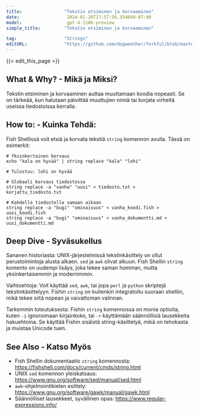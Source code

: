 ```yaml
---
title:                "Tekstin etsiminen ja korvaaminen"
date:                  2024-01-20T17:57:56.354089-07:00
model:                 gpt-4-1106-preview
simple_title:         "Tekstin etsiminen ja korvaaminen"

tag:                  "Strings"
editURL:              "https://github.com/dogweather/forkful/blob/master/content/fi/fish-shell/searching-and-replacing-text.md"
---
```


{{< edit_this_page >}}

## What & Why? - Mikä ja Miksi?
Tekstin etsiminen ja korvaaminen auttaa muuttamaan koodia nopeasti. Se on tärkeää, kun halutaan päivittää muuttujien nimiä tai korjata virheitä useissa tiedostoissa kerralla.

## How to: - Kuinka Tehdä:
Fish Shellissä voit etsiä ja korvata tekstiä `string` komennon avulla. Tässä on esimerkit:

```Fish Shell
# Yksinkertainen korvaus
echo "kala on hyvää" | string replace "kala" "lohi"

# Tulostuu: lohi on hyvää

# Globaali korvaus tiedostossa
string replace -a "vanha" "uusi" < tiedosto.txt > korjattu_tiedosto.txt

# Kahdella tiedostolla samaan aikaan
string replace -a "bugi" "ominaisuus" < vanha_koodi.fish > uusi_koodi.fish
string replace -a "bugi" "ominaisuus" < vanha_dokumentti.md > uusi_dokumentti.md
```

## Deep Dive - Syväsukellus
Sananen historiasta: UNIX-järjestelmissä tekstinkäsittely on ollut perustoimintoja alusta alkaen. `sed` ja `awk` olivat alkuun. Fish Shellin `string` komento on uudempi lisäys, joka tekee saman homman, mutta yksinkertaisemmin ja modernimmin.

Vaihtoehtoja: Voit käyttää `sed`, `awk`, tai jopa `perl` ja `python` skriptejä tekstinkäsittelyyn. Fishin `string` on kuitenkin integratoitu suoraan shelliin, mikä tekee siitä nopean ja vaivattoman valinnan.

Tarkemmin toteutuksesta: Fishin `string` komennossa on monia optioita, kuten `-i` ignoroimaan kirjainkoko, tai `-r` käyttämään säännöllisiä lausekkeita hakuehtoina. Se käyttää Fishin sisäistä string-käsittelyä, mikä on tehokasta ja muistaa Unicode tuen.

## See Also - Katso Myös
- Fish Shellin dokumentaatio `string` komennosta: https://fishshell.com/docs/current/cmds/string.html
- UNIX `sed` komennon yleiskatsaus: https://www.gnu.org/software/sed/manual/sed.html
- `awk`-ohjelmointikielen esittely: https://www.gnu.org/software/gawk/manual/gawk.html
- Säännölliset lausekkeet, syvällinen opas: https://www.regular-expressions.info/
